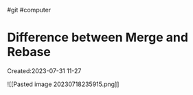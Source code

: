#git #computer
# Difference between Merge and Rebase
Created:2023-07-31 11-27

![[Pasted image 20230718235915.png]]




